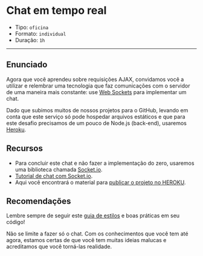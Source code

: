 # Chat em tempo real

- Tipo: `oficina`
- Formato: `individual`
- Duração: `1h`

***

## Enunciado

Agora que você aprendeu sobre requisições AJAX, convidamos você a utilizar e relembrar uma tecnologia que faz comunicações com o servidor de uma maneira mais constante: use [Web Sockets](https://developer.mozilla.org/es/docs/WebSockets-840092-dup/Writing_WebSocket_client_applications) para implementar um chat. 

Dado que subimos muitos de nossos projetos para o GitHub, levando em conta que este serviço só pode hospedar arquivos estáticos e que para este desafio precisamos de um pouco de Node.js (back-end), usaremos [Heroku](https://www.heroku.com/).


## Recursos

- Para concluir este chat e não fazer a implementação do zero, usaremos uma biblioteca chamada [Socket.io](https://socket.io/).
- [Tutorial de chat com Socket.io](https://socket.io/get-started/chat/).
- Aqui você encontrará o material para [publicar o projeto no HEROKU](https://medium.com/laboratoria-how-to/heroku-con-haikus-dab32b5c428d).

## Recomendações

Lembre sempre de seguir este [guia de estilos](https://github.com/Laboratoria/js-style-guide/) e boas práticas em seu código!

Não se limite a fazer só o chat. Com os conhecimentos que você tem até agora, estamos certas de que você tem muitas ideias malucas e acreditamos que você torná-las realidade.